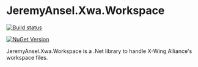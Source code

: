 # JeremyAnsel.Xwa.Workspace

[![Build status](https://ci.appveyor.com/api/projects/status/r9s6cgcly7wr91lr/branch/main?svg=true)](https://ci.appveyor.com/project/JeremyAnsel/jeremyansel-xwa-workspace/branch/main)

[![NuGet Version](https://img.shields.io/nuget/v/JeremyAnsel.Xwa.Workspace)](https://www.nuget.org/packages/JeremyAnsel.Xwa.Workspace)

JeremyAnsel.Xwa.Workspace is a .Net library to handle X-Wing Alliance's workspace files.
